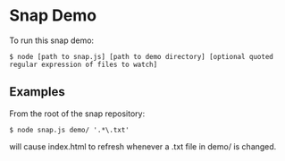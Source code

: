 Snap Demo
=========

To run this snap demo:

    $ node [path to snap.js] [path to demo directory] [optional quoted regular expression of files to watch]

Examples
--------



From the root of the snap repository:

    $ node snap.js demo/ '.*\.txt'

will cause index.html to refresh whenever a .txt file in demo/ is changed. 

